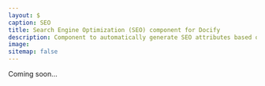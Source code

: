 ```yaml
---
layout: $
caption: SEO
title: Search Engine Optimization (SEO) component for Docify
description: Component to automatically generate SEO attributes based on the page metadata
image: 
sitemap: false
---
```

Coming soon...